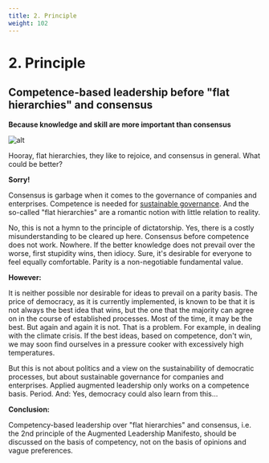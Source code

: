 ```yaml
---
title: 2. Principle
weight: 102
---
```


# 2. Principle

## Competence-based leadership before "flat hierarchies" and consensus

**Because knowledge and skill are more important than consensus**

![alt](../images/2-principle-science-1800x1350-1-1024x768.webp)

Hooray, flat hierarchies, they like to rejoice, and consensus in general. What could be better?

**Sorry!**

Consensus is garbage when it comes to the governance of companies and enterprises. Competence is needed for [sustainable governance](https://rosho.world/en/power/our-vision/). And the so-called "flat hierarchies" are a romantic notion with little relation to reality.

No, this is not a hymn to the principle of dictatorship. Yes, there is a costly misunderstanding to be cleared up here. Consensus before competence does not work. Nowhere. If the better knowledge does not prevail over the worse, first stupidity wins, then idiocy. Sure, it's desirable for everyone to feel equally comfortable. Parity is a non-negotiable fundamental value.

**However:**

It is neither possible nor desirable for ideas to prevail on a parity basis. The price of democracy, as it is currently implemented, is known to be that it is not always the best idea that wins, but the one that the majority can agree on in the course of established processes. Most of the time, it may be the best. But again and again it is not. That is a problem. For example, in dealing with the climate crisis. If the best ideas, based on competence, don't win, we may soon find ourselves in a pressure cooker with excessively high temperatures.

But this is not about politics and a view on the sustainability of democratic processes, but about sustainable governance for companies and enterprises. Applied augmented leadership only works on a competence basis. Period. And: Yes, democracy could also learn from this...

**Conclusion:**

Competency-based leadership over "flat hierarchies" and consensus, i.e. the 2nd principle of the Augmented Leadership Manifesto, should be discussed on the basis of competency, not on the basis of opinions and vague preferences.

